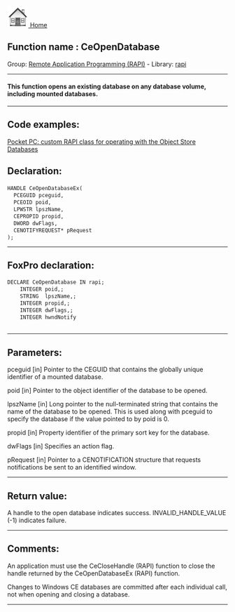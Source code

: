 [<img src="../../images/home.png"> Home ](https://github.com/VFPX/Win32API)  

## Function name : CeOpenDatabase
Group: [Remote Application Programming (RAPI)](../../functions_group.md#Remote_Application_Programming_(RAPI))  -  Library: [rapi](../../Libraries.md#rapi)  
***  


#### This function opens an existing database on any database volume, including mounted databases. 
***  


## Code examples:
[Pocket PC: custom RAPI class for operating with the Object Store Databases](../../samples/sample_445.md)  

## Declaration:
```foxpro  
HANDLE CeOpenDatabaseEx(
  PCEGUID pceguid,
  PCEOID poid,
  LPWSTR lpszName,
  CEPROPID propid,
  DWORD dwFlags,
  CENOTIFYREQUEST* pRequest
);  
```  
***  


## FoxPro declaration:
```foxpro  
DECLARE CeOpenDatabase IN rapi;
	INTEGER poid,;
	STRING  lpszName,;
	INTEGER propid,;
	INTEGER dwFlags,;
	INTEGER hwndNotify
  
```  
***  


## Parameters:
pceguid 
[in] Pointer to the CEGUID that contains the globally unique identifier of a mounted database.

poid 
[in] Pointer to the object identifier of the database to be opened.

lpszName 
[in] Long pointer to the null-terminated string that contains the name of the database to be opened. This is used along with pceguid to specify the database if the value pointed to by poid is 0.

propid 
[in] Property identifier of the primary sort key for the database.

dwFlags 
[in] Specifies an action flag.

pRequest 
[in] Pointer to a CENOTIFICATION structure that requests notifications be sent to an identified window.  
***  


## Return value:
A handle to the open database indicates success. INVALID_HANDLE_VALUE (-1) indicates failure.  
***  


## Comments:
An application must use the CeCloseHandle (RAPI) function to close the handle returned by the CeOpenDatabaseEx (RAPI) function.   
  
Changes to Windows CE databases are committed after each individual call, not when opening and closing a database.  
  
***  

